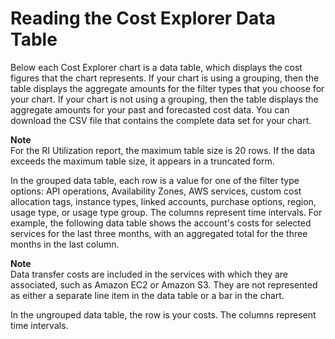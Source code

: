 # Reading the Cost Explorer Data Table<a name="aboutdatatable"></a>

Below each Cost Explorer chart is a data table, which displays the cost figures that the chart represents\. If your chart is using a grouping, then the table displays the aggregate amounts for the filter types that you choose for your chart\. If your chart is not using a grouping, then the table displays the aggregate amounts for your past and forecasted cost data\. You can download the CSV file that contains the complete data set for your chart\.

**Note**  
For the RI Utilization report, the maximum table size is 20 rows\. If the data exceeds the maximum table size, it appears in a truncated form\. 

In the grouped data table, each row is a value for one of the filter type options: API operations, Availability Zones, AWS services, custom cost allocation tags, instance types, linked accounts, purchase options, region, usage type, or usage type group\. The columns represent time intervals\. For example, the following data table shows the account's costs for selected services for the last three months, with an aggregated total for the three months in the last column\. 

**Note**  
Data transfer costs are included in the services with which they are associated, such as Amazon EC2 or Amazon S3\. They are not represented as either a separate line item in the data table or a bar in the chart\. 

In the ungrouped data table, the row is your costs\. The columns represent time intervals\.
